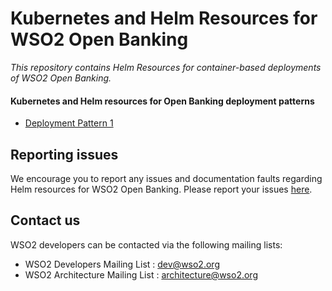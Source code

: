 # Kubernetes and Helm Resources for WSO2 Open Banking

*This repository contains Helm Resources for container-based deployments of WSO2 Open Banking.*

#### Kubernetes and Helm resources for Open Banking deployment patterns

* [Deployment Pattern 1](ob-pattern-1/README.md)

## Reporting issues

We encourage you to report any issues and documentation faults regarding Helm resources
for WSO2 Open Banking. Please report your issues [here](https://github.com/wso2/kubernetes-open-banking/issues).

## Contact us

WSO2 developers can be contacted via the following mailing lists:

* WSO2 Developers Mailing List : [dev@wso2.org](mailto:dev@wso2.org)
* WSO2 Architecture Mailing List : [architecture@wso2.org](mailto:architecture@wso2.org)
